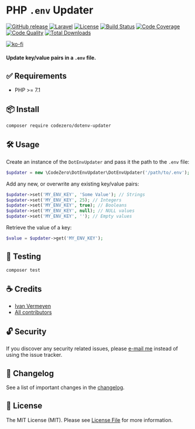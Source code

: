 # PHP `.env` Updater

[![GitHub release](https://img.shields.io/github/release/codezero-be/dotenv-updater.svg?style=flat-square)](https://github.com/codezero-be/dotenv-updater/releases)
[![Laravel](https://img.shields.io/badge/laravel-9-red?style=flat-square&logo=laravel&logoColor=white)](https://laravel.com)
[![License](https://img.shields.io/packagist/l/codezero/dotenv-updater.svg?style=flat-square)](LICENSE.md)
[![Build Status](https://img.shields.io/github/workflow/status/codezero-be/dotenv-updater/Tests/master?style=flat-square&logo=github&logoColor=white&label=tests)](https://github.com/codezero-be/dotenv-updater/actions)
[![Code Coverage](https://img.shields.io/codacy/coverage/6b90492697b14556998607da55510676/master?style=flat-square)](https://app.codacy.com/gh/codezero-be/dotenv-updater)
[![Code Quality](https://img.shields.io/codacy/grade/6b90492697b14556998607da55510676/master?style=flat-square)](https://app.codacy.com/gh/codezero-be/dotenv-updater)
[![Total Downloads](https://img.shields.io/packagist/dt/codezero/dotenv-updater.svg?style=flat-square)](https://packagist.org/packages/codezero/dotenv-updater)

[![ko-fi](https://www.ko-fi.com/img/githubbutton_sm.svg)](https://ko-fi.com/R6R3UQ8V)

#### Update key/value pairs in a `.env` file.

## ✅ Requirements

- PHP >= 7.1

## 📦 Install

```bash
composer require codezero/dotenv-updater
```

## 🛠 Usage

Create an instance of the `DotEnvUpdater` and pass it the path to the `.env` file:

```php
$updater = new \CodeZero\DotEnvUpdater\DotEnvUpdater('/path/to/.env');
```

Add any new, or overwrite any existing key/value pairs:

```php
$updater->set('MY_ENV_KEY', 'Some Value'); // Strings
$updater->set('MY_ENV_KEY', 25); // Integers
$updater->set('MY_ENV_KEY', true); // Booleans
$updater->set('MY_ENV_KEY', null); // NULL values
$updater->set('MY_ENV_KEY', ''); // Empty values
```

Retrieve the value of a key:

```php
$value = $updater->get('MY_ENV_KEY');
```

## 🚧 Testing

```bash
composer test
```

## ☕️ Credits

- [Ivan Vermeyen](https://byterider.io)
- [All contributors](../../contributors)

## 🔓 Security

If you discover any security related issues, please [e-mail me](mailto:ivan@codezero.be) instead of using the issue tracker.

## 📑 Changelog

See a list of important changes in the [changelog](CHANGELOG.md).

## 📜 License

The MIT License (MIT). Please see [License File](LICENSE.md) for more information.
